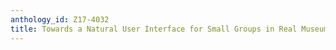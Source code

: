 ```yaml
---
anthology_id: Z17-4032
title: Towards a Natural User Interface for Small Groups in Real Museum Environments
---
```

